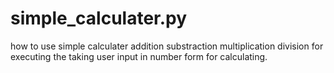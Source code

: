 # simple_calculater.py
how to use simple calculater
addition
substraction
multiplication
division
for executing the taking user input in number form for calculating.
